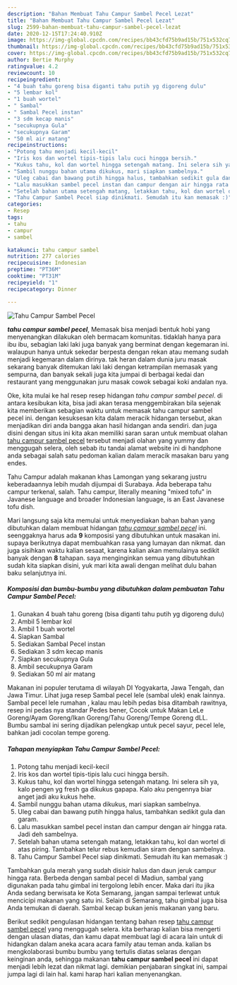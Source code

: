 ```yaml
---
description: "Bahan Membuat Tahu Campur Sambel Pecel Lezat"
title: "Bahan Membuat Tahu Campur Sambel Pecel Lezat"
slug: 2599-bahan-membuat-tahu-campur-sambel-pecel-lezat
date: 2020-12-15T17:24:40.910Z
image: https://img-global.cpcdn.com/recipes/bb43cfd75b9ad15b/751x532cq70/tahu-campur-sambel-pecel-foto-resep-utama.jpg
thumbnail: https://img-global.cpcdn.com/recipes/bb43cfd75b9ad15b/751x532cq70/tahu-campur-sambel-pecel-foto-resep-utama.jpg
cover: https://img-global.cpcdn.com/recipes/bb43cfd75b9ad15b/751x532cq70/tahu-campur-sambel-pecel-foto-resep-utama.jpg
author: Bertie Murphy
ratingvalue: 4.2
reviewcount: 10
recipeingredient:
- "4 buah tahu goreng bisa diganti tahu putih yg digoreng dulu"
- "5 lembar kol"
- "1 buah wortel"
- " Sambal"
- " Sambal Pecel instan"
- "3 sdm kecap manis"
- "secukupnya Gula"
- "secukupnya Garam"
- "50 ml air matang"
recipeinstructions:
- "Potong tahu menjadi kecil-kecil"
- "Iris kos dan wortel tipis-tipis lalu cuci hingga bersih."
- "Kukus tahu, kol dan wortel hingga setengah matang. Ini selera sih ya, kalo pengen yg fresh ga dikukus gapapa. Kalo aku pengennya biar anget jadi aku kukus hehe."
- "Sambil nunggu bahan utama dikukus, mari siapkan sambelnya."
- "Uleg cabai dan bawang putih hingga halus, tambahkan sedikit gula dan garam."
- "Lalu masukkan sambel pecel instan dan campur dengan air hingga rata. Jadi deh sambelnya."
- "Setelah bahan utama setengah matang, letakkan tahu, kol dan wortel di atas piring. Tambahkan telur rebus kemudian siram dengan sambelnya."
- "Tahu Campur Sambel Pecel siap dinikmati. Semudah itu kan memasak :)"
categories:
- Resep
tags:
- tahu
- campur
- sambel

katakunci: tahu campur sambel 
nutrition: 277 calories
recipecuisine: Indonesian
preptime: "PT36M"
cooktime: "PT31M"
recipeyield: "1"
recipecategory: Dinner

---
```



![Tahu Campur Sambel Pecel](https://img-global.cpcdn.com/recipes/bb43cfd75b9ad15b/751x532cq70/tahu-campur-sambel-pecel-foto-resep-utama.jpg)

<b><i>tahu campur sambel pecel</i></b>, Memasak bisa menjadi bentuk hobi yang menyenangkan dilakukan oleh bermacam komunitas. tidaklah hanya para ibu ibu, sebagian laki laki juga banyak yang berminat dengan kegemaran ini. walaupun hanya untuk sekedar berpesta dengan rekan atau memang sudah menjadi kegemaran dalam dirinya. tak heran dalam dunia juru masak sekarang banyak ditemukan laki laki dengan ketrampilan memasak yang sempurna, dan banyak sekali juga kita jumpai di berbagai kedai dan restaurant yang menggunakan juru masak cowok sebagai koki andalan nya.

Oke, kita mulai ke hal resep resep hidangan <i>tahu campur sambel pecel</i>. di antara kesibukan kita, bisa jadi akan terasa menggembirakan bila sejenak kita memberikan sebagian waktu untuk memasak tahu campur sambel pecel ini. dengan kesuksesan kita dalam meracik hidangan tersebut, akan menjadikan diri anda bangga akan hasil hidangan anda sendiri. dan juga disini dengan situs ini kita akan memiliki saran saran untuk membuat olahan <u>tahu campur sambel pecel</u> tersebut menjadi olahan yang yummy dan menggugah selera, oleh sebab itu tandai alamat website ini di handphone anda sebagai salah satu pedoman kalian dalam meracik masakan baru yang endes.

Tahu Campur adalah makanan khas Lamongan yang sekarang justru keberadaannya lebih mudah dijumpai di Surabaya. Ada beberapa tahu campur terkenal, salah. Tahu campur, literally meaning &#34;mixed tofu&#34; in Javanese language and broader Indonesian language, is an East Javanese tofu dish.


Mari langsung saja kita memulai untuk menyediakan bahan bahan yang dibutuhkan dalam membuat hidangan <u><i>tahu campur sambel pecel</i></u> ini. seenggaknya harus ada <b>9</b> komposisi yang dibutuhkan untuk masakan ini. supaya berikutnya dapat membuahkan rasa yang lumayan dan nikmat. dan juga sisihkan waktu kalian sesaat, karena kalian akan memulainya sedikit banyak dengan <b>8</b> tahapan. saya menginginkan semua yang dibutuhkan sudah kita siapkan disini, yuk mari kita awali dengan melihat dulu bahan baku selanjutnya ini.

<!--inarticleads1-->

##### Komposisi dan bumbu-bumbu yang dibutuhkan dalam pembuatan Tahu Campur Sambel Pecel:

1. Gunakan 4 buah tahu goreng (bisa diganti tahu putih yg digoreng dulu)
1. Ambil 5 lembar kol
1. Ambil 1 buah wortel
1. Siapkan  Sambal
1. Sediakan  Sambal Pecel instan
1. Sediakan 3 sdm kecap manis
1. Siapkan secukupnya Gula
1. Ambil secukupnya Garam
1. Sediakan 50 ml air matang


Makanan ini populer terutama di wilayah DI Yogyakarta, Jawa Tengah, dan Jawa Timur. Lihat juga resep Sambal pecel lele (sambal ulek) enak lainnya. Sambal pecel lele rumahan , kalau mau lebih pedas bisa ditambah rawitnya, resep ini pedas nya standar Pedes bener, Cocok untuk Makan LeLe Goreng/Ayam Goreng/Ikan Goreng/Tahu Goreng/Tempe Goreng dLL. Bumbu sambal ini sering dijadikan pelengkap untuk pecel sayur, pecel lele, bahkan jadi cocolan tempe goreng. 

<!--inarticleads2-->

##### Tahapan menyiapkan Tahu Campur Sambel Pecel:

1. Potong tahu menjadi kecil-kecil
1. Iris kos dan wortel tipis-tipis lalu cuci hingga bersih.
1. Kukus tahu, kol dan wortel hingga setengah matang. Ini selera sih ya, kalo pengen yg fresh ga dikukus gapapa. Kalo aku pengennya biar anget jadi aku kukus hehe.
1. Sambil nunggu bahan utama dikukus, mari siapkan sambelnya.
1. Uleg cabai dan bawang putih hingga halus, tambahkan sedikit gula dan garam.
1. Lalu masukkan sambel pecel instan dan campur dengan air hingga rata. Jadi deh sambelnya.
1. Setelah bahan utama setengah matang, letakkan tahu, kol dan wortel di atas piring. Tambahkan telur rebus kemudian siram dengan sambelnya.
1. Tahu Campur Sambel Pecel siap dinikmati. Semudah itu kan memasak :)


Tambahkan gula merah yang sudah disisir halus dan daun jeruk campur hingga rata. Berbeda dengan sambal pecel di Madiun, sambal yang digunakan pada tahu gimbal ini tergolong lebih encer. Maka dari itu jika Anda sedang berwisata ke Kota Semarang, jangan sampai terlewat untuk mencicipi makanan yang satu ini. Selain di Semarang, tahu gimbal juga bisa Anda temukan di daerah. Sambal kecap bukan jenis makanan yang baru. 

Berikut sedikit pengulasan hidangan tentang bahan resep <u>tahu campur sambel pecel</u> yang menggugah selera. kita berharap kalian bisa mengerti dengan ulasan diatas, dan kamu dapat membuat lagi di acara lain untuk di hidangkan dalam aneka acara acara family atau teman anda. kalian bs mengkolaborasi bumbu bumbu yang tertulis diatas selaras dengan keinginan anda, sehingga makanan <b>tahu campur sambel pecel</b> ini dapat menjadi lebih lezat dan nikmat lagi. demikian penjabaran singkat ini, sampai jumpa lagi di lain hal. kami harap hari kalian menyenangkan.

